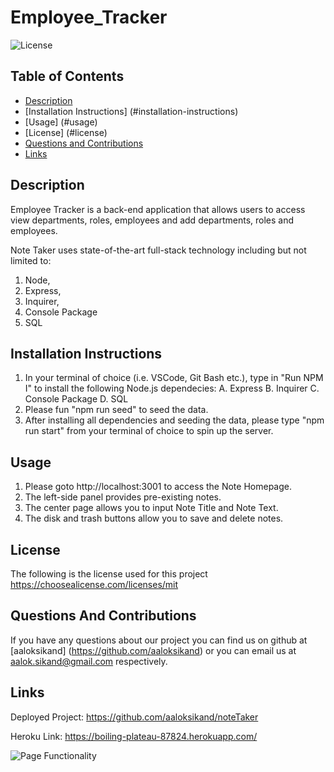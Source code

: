 # Employee_Tracker

![License](https://img.shields.io/static/v1?label=license&message=mit&color=success)

## Table of Contents

-   [Description](#description)
-   [Installation Instructions]
(#installation-instructions)
-   [Usage] (#usage)
-   [License] (#license)
-   [Questions and Contributions](#questions-and-contributions)
-   [Links](#links)

## Description

Employee Tracker is a back-end application that allows users to access view departments, roles, employees and add departments, roles and employees.

Note Taker uses state-of-the-art full-stack technology including but not limited to:
1. Node, 
2. Express, 
3. Inquirer,
4. Console Package
5. SQL


## Installation Instructions

1.  In your terminal of choice (i.e. VSCode, Git Bash etc.), type in "Run NPM I" to install the following Node.js dependecies:
    A. Express
    B. Inquirer
    C. Console Package
    D. SQL
2.  Please fun "npm run seed" to seed the data.
3.  After installing all dependencies and seeding the data, please type "npm run start" from your terminal of choice to spin up the server.


## Usage
1.  Please goto http://localhost:3001 to access the Note Homepage.
2.  The left-side panel provides pre-existing notes.
3.  The center page allows you to input Note Title and Note Text.
4.  The disk and trash buttons allow you to save and delete notes.

## License

The following is the license used for this project <br> https://choosealicense.com/licenses/mit

## Questions And Contributions

If you have any questions about our project you can find us on github at  [aaloksikand] (https://github.com/aaloksikand) or you can email us at  aalok.sikand@gmail.com respectively.

## Links

Deployed Project:  https://github.com/aaloksikand/noteTaker

Heroku Link: https://boiling-plateau-87824.herokuapp.com/

![Page Functionality](Images/Note%20Taker%20Features.png)

